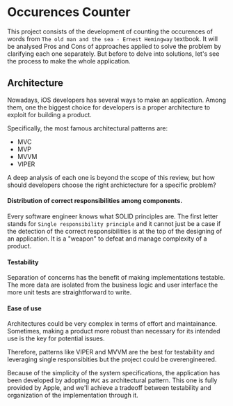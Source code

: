 # Occurences Counter

This project consists of the development of counting the occurences of words from `The old man and the sea - Ernest Hemingway` textbook.
It will be analysed Pros and Cons of approaches applied to solve the problem by clarifying each one separately. But before to delve into solutions, let's see the process to make the whole application.

## Architecture

Nowadays, iOS developers has several ways to make an application. Among them, one the biggest choice for developers is a proper architecture to exploit for building a product. 

Specifically, the most famous architectural patterns are:

- MVC
- MVP
- MVVM
- VIPER

A deep analysis of each one is beyond the scope of this review, but how should developers choose the right archictecture for a specific problem?

#### Distribution of correct responsibilities among components. 

Every software engineer knows what SOLID principles are. The first letter stands for `Single responsibility principle` and it cannot just be a case if the detection of the correct responsibilities is at the top of the designing of an application.
It is a "weapon" to defeat and manage complexity of a product. 

#### Testability
Separation of concerns has the benefit of making implementations testable. The more data are isolated from the business logic and user interface the more unit tests are straightforward to write.

#### Ease of use
Architectures could be very complex in terms of effort and maintainance. Sometimes, making a product more robust than necessary for its intended use is the key for potential issues.


Therefore, patterns like VIPER and MVVM are the best for testability and leveraging single responsibities but the project could be overengineered.

Because of the simplicity of the system specifications, the application has been developed by adopting `MVC` as architectural pattern. 
This one is fully provided by Apple, and we'll achieve a tradeoff between testability and organization of the implementation through it.


